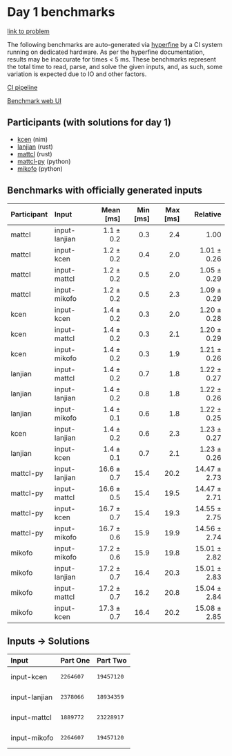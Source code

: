 # Day 1 benchmarks

[link to problem](https://adventofcode.com/2024/day/1)

The following benchmarks are auto-generated via
[hyperfine](https://github.com/sharkdp/hyperfine) by a CI system running on
dedicated hardware. As per the hyperfine documentation, results may be
inaccurate for times < 5 ms. These benchmarks represent the total time to read,
parse, and solve the given inputs, and, as such, some variation is expected due
to IO and other factors.

[CI pipeline](http://ci.papercode.net:8080/teams/main/pipelines/aoc2024)

[Benchmark web UI](https://aoc.ancalagon.black)


## Participants (with solutions for day 1)

- [kcen](https://github.com/kcen/aoc2024) (nim)
- [lanjian](https://github.com/lanjian/aoc-2024) (rust)
- [mattcl](https://github.com/mattcl/aoc2024) (rust)
- [mattcl-py](https://github.com/mattcl/aoc2024-py) (python)
- [mikofo](https://github.com/mikofo/aoc2024) (python)


## Benchmarks with officially generated inputs

| Participant | Input | Mean [ms] | Min [ms] | Max [ms] | Relative |
|:---|:---|---:|---:|---:|---:|
| mattcl | input-lanjian | 1.1 ± 0.2 | 0.3 | 2.4 | 1.00 |
| mattcl | input-kcen | 1.2 ± 0.2 | 0.4 | 2.0 | 1.01 ± 0.26 |
| mattcl | input-mattcl | 1.2 ± 0.2 | 0.5 | 2.0 | 1.05 ± 0.29 |
| mattcl | input-mikofo | 1.2 ± 0.2 | 0.5 | 2.3 | 1.09 ± 0.29 |
| kcen | input-kcen | 1.4 ± 0.2 | 0.3 | 2.0 | 1.20 ± 0.28 |
| kcen | input-mattcl | 1.4 ± 0.2 | 0.3 | 2.1 | 1.20 ± 0.29 |
| kcen | input-mikofo | 1.4 ± 0.2 | 0.3 | 1.9 | 1.21 ± 0.26 |
| lanjian | input-mattcl | 1.4 ± 0.2 | 0.7 | 1.8 | 1.22 ± 0.27 |
| lanjian | input-lanjian | 1.4 ± 0.2 | 0.8 | 1.8 | 1.22 ± 0.26 |
| lanjian | input-mikofo | 1.4 ± 0.1 | 0.6 | 1.8 | 1.22 ± 0.25 |
| kcen | input-lanjian | 1.4 ± 0.2 | 0.6 | 2.3 | 1.23 ± 0.27 |
| lanjian | input-kcen | 1.4 ± 0.1 | 0.7 | 2.1 | 1.23 ± 0.26 |
| mattcl-py | input-lanjian | 16.6 ± 0.7 | 15.4 | 20.2 | 14.47 ± 2.73 |
| mattcl-py | input-mattcl | 16.6 ± 0.5 | 15.4 | 19.5 | 14.47 ± 2.71 |
| mattcl-py | input-kcen | 16.7 ± 0.7 | 15.4 | 19.3 | 14.55 ± 2.75 |
| mattcl-py | input-mikofo | 16.7 ± 0.6 | 15.9 | 19.9 | 14.56 ± 2.74 |
| mikofo | input-mikofo | 17.2 ± 0.6 | 15.9 | 19.8 | 15.01 ± 2.82 |
| mikofo | input-lanjian | 17.2 ± 0.7 | 16.4 | 20.3 | 15.01 ± 2.83 |
| mikofo | input-mattcl | 17.2 ± 0.7 | 16.2 | 20.8 | 15.04 ± 2.84 |
| mikofo | input-kcen | 17.3 ± 0.7 | 16.4 | 20.2 | 15.08 ± 2.85 |


## Inputs -> Solutions

| Input | Part One | Part Two |
|:---|:---|:---|
|input-kcen|<pre>2264607</pre>|<pre>19457120</pre>|
|input-lanjian|<pre>2378066</pre>|<pre>18934359</pre>|
|input-mattcl|<pre>1889772</pre>|<pre>23228917</pre>|
|input-mikofo|<pre>2264607</pre>|<pre>19457120</pre>|